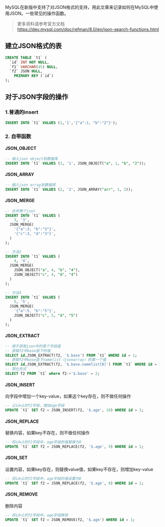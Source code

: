 MySQL在新版中支持了对JSON格式的支持，用此文章来记录如何在MySQL中使用JSON。一些常见的操作函数。

> 更多资料请参考官方文档 https://dev.mysql.com/doc/refman/8.0/en/json-search-functions.html

## 建立JSON格式的表

```sql
CREATE TABLE `t1` (
  `id` INT NOT NULL,
  `f1` VARCHAR(45) NULL,
  `f2` JSON NULL,
	PRIMARY KEY (`id`)
);
```

## 对于JSON字段的操作

### 1.普通的insert

```sql
INSERT INTO `t1` VALUES (1,'1','{"a":1, "b":"2"}');
```

### 2. 自带函数

#### JSON_OBJECT

```sql
-- 插入json object到数据库
INSERT INTO `t1` VALUES (1, '1', JSON_OBJECT("a", 1, "b", "2"));
```

#### JSON_ARRAY

```sql
-- 插入json array到数据库
INSERT INTO `t1` VALUES (2, '2', JSON_ARRAY("arr", 1, 2));
```

#### JSON_MERGE

```sql
-- 合并两个json 
INSERT INTO `t1` VALUES (
	3, '3',
  JSON_MERGE(
  	'{"a":3, "b":"3"}',
    '{"c":3, "d":"3"}',
  )
);

-- 方法2
INSERT INTO `t1` VALUES (
	4, '4',
  JSON_MERGE(
  	JSON_OBJECT("a", 4, "b", "4"),
    JSON_OBJECT("c", 4, "d", "4")
  )
);

-- 方法3
INSERT INTO `t1` VALUES (
	5, '5',
  JSON_MERGE(
  	'{"a":5, "b":"5"}',
    JSON_OBJECT("c", 5, "d", "5")
  )
);
```

#### JSON_EXTRACT

```sql
-- 用于获取json中的某个字段值
-- 获取f2中base底下的值
SELECT id,JSON_EXTRACT(f2, '$.base') FROM `t1` WHERE id = 1;
-- 获取f2中base底下namelist（jsonarray）的第一个值
SELECT id,JSON_EXTRACT(f2, '$.base.namelist[0]') FROM `t1` WHERE id = 1;
-- 简化形式
SELECT f2 FROM `t1` where f2->'$.base' = 2;
```

#### JSON_INSERT

向字段中增加一个key-value，如果这个key存在，则不做任何操作

```sql
-- 让id=1的f2字段，增加age字段
UPDATE `t1` SET f2 = JSON_INSERT(f2, '$.age', 10) WHERE id = 1;
```

#### JSON_REPLACE

替换内容，如果key不存在，则不做任何操作

```sql
-- 将id=1的f2字段中，age字段的值替换为9
UPDATE `t1` SET f2 = JSON_REPLACE(f2, '$.age', 9) WHERE id = 1;
```

#### JSON_SET

设置内容，如果key存在，则替换value值，如果key不存在，则增加key-value

```sql
-- 将id=1的f2字段中，age字段的值设置为8
UPDATE `t1` SET f2 = JSON_REPLACE(f2, '$.age', 8) WHERE id = 1;
```

#### JSON_REMOVE

删除内容

```sql
-- 将id=1的f2字段中，age字段移除
UPDATE `t1` SET f2 = JSON_REMOVE(f2, '$.age') WHERE id = 1;
```

